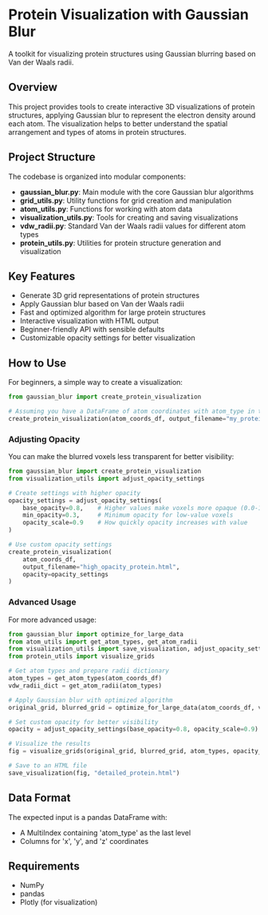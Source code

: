 # Protein Visualization with Gaussian Blur

A toolkit for visualizing protein structures using Gaussian blurring based on Van der Waals radii.

## Overview

This project provides tools to create interactive 3D visualizations of protein structures, applying Gaussian blur to represent the electron density around each atom. The visualization helps to better understand the spatial arrangement and types of atoms in protein structures.

## Project Structure

The codebase is organized into modular components:

- **gaussian_blur.py**: Main module with the core Gaussian blur algorithms
- **grid_utils.py**: Utility functions for grid creation and manipulation
- **atom_utils.py**: Functions for working with atom data
- **visualization_utils.py**: Tools for creating and saving visualizations
- **vdw_radii.py**: Standard Van der Waals radii values for different atom types
- **protein_utils.py**: Utilities for protein structure generation and visualization

## Key Features

- Generate 3D grid representations of protein structures
- Apply Gaussian blur based on Van der Waals radii
- Fast and optimized algorithm for large protein structures
- Interactive visualization with HTML output
- Beginner-friendly API with sensible defaults
- Customizable opacity settings for better visualization

## How to Use

For beginners, a simple way to create a visualization:

```python
from gaussian_blur import create_protein_visualization

# Assuming you have a DataFrame of atom coordinates with atom_type in the index
create_protein_visualization(atom_coords_df, output_filename="my_protein.html")
```

### Adjusting Opacity

You can make the blurred voxels less transparent for better visibility:

```python
from gaussian_blur import create_protein_visualization
from visualization_utils import adjust_opacity_settings

# Create settings with higher opacity
opacity_settings = adjust_opacity_settings(
    base_opacity=0.8,    # Higher values make voxels more opaque (0.0-1.0)
    min_opacity=0.3,     # Minimum opacity for low-value voxels
    opacity_scale=0.9    # How quickly opacity increases with value
)

# Use custom opacity settings
create_protein_visualization(
    atom_coords_df,
    output_filename="high_opacity_protein.html",
    opacity=opacity_settings
)
```

### Advanced Usage

For more advanced usage:

```python
from gaussian_blur import optimize_for_large_data
from atom_utils import get_atom_types, get_atom_radii
from visualization_utils import save_visualization, adjust_opacity_settings
from protein_utils import visualize_grids

# Get atom types and prepare radii dictionary
atom_types = get_atom_types(atom_coords_df)
vdw_radii_dict = get_atom_radii(atom_types)

# Apply Gaussian blur with optimized algorithm
original_grid, blurred_grid = optimize_for_large_data(atom_coords_df, vdw_radii_dict)

# Set custom opacity for better visibility
opacity = adjust_opacity_settings(base_opacity=0.8, opacity_scale=0.9)

# Visualize the results
fig = visualize_grids(original_grid, blurred_grid, atom_types, opacity_settings=opacity)

# Save to an HTML file
save_visualization(fig, "detailed_protein.html")
```

## Data Format

The expected input is a pandas DataFrame with:
- A MultiIndex containing 'atom_type' as the last level
- Columns for 'x', 'y', and 'z' coordinates

## Requirements

- NumPy
- pandas
- Plotly (for visualization) 